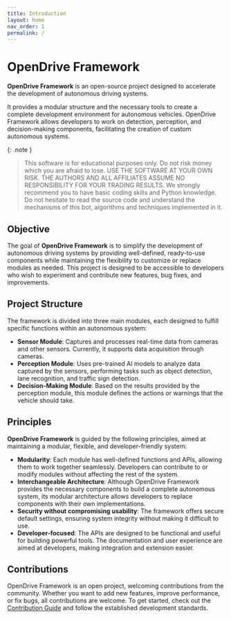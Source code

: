 ```yaml
---
title: Introduction
layout: home
nav_order: 1
permalink: /
---
```


# OpenDrive Framework

**OpenDrive Framework** is an open-source project designed to accelerate the development of autonomous driving systems.

It provides a modular structure and the necessary tools to create a complete development environment for autonomous vehicles. OpenDrive Framework allows developers to work on detection, perception, and decision-making components, facilitating the creation of custom autonomous systems.

{: .note }
> This software is for educational purposes only. Do not risk money which you are afraid to lose. USE THE SOFTWARE AT YOUR OWN RISK. THE AUTHORS AND ALL AFFILIATES ASSUME NO RESPONSIBILITY FOR YOUR TRADING RESULTS.
> We strongly recommend you to have basic coding skills and Python knowledge. Do not hesitate to read the source code and understand the mechanisms of this bot, algorithms and techniques implemented in it.

## Objective

The goal of **OpenDrive Framework** is to simplify the development of autonomous driving systems by providing well-defined, ready-to-use components while maintaining the flexibility to customize or replace modules as needed. This project is designed to be accessible to developers who wish to experiment and contribute new features, bug fixes, and improvements.

## Project Structure

The framework is divided into three main modules, each designed to fulfill specific functions within an autonomous system:

- **Sensor Module**: Captures and processes real-time data from cameras and other sensors. Currently, it supports data acquisition through cameras.
- **Perception Module**: Uses pre-trained AI models to analyze data captured by the sensors, performing tasks such as object detection, lane recognition, and traffic sign detection.
- **Decision-Making Module**: Based on the results provided by the perception module, this module defines the actions or warnings that the vehicle should take.

## Principles

**OpenDrive Framework** is guided by the following principles, aimed at maintaining a modular, flexible, and developer-friendly system:

- **Modularity**: Each module has well-defined functions and APIs, allowing them to work together seamlessly. Developers can contribute to or modify modules without affecting the rest of the system.
- **Interchangeable Architecture**: Although OpenDrive Framework provides the necessary components to build a complete autonomous system, its modular architecture allows developers to replace components with their own implementations.
- **Security without compromising usability**: The framework offers secure default settings, ensuring system integrity without making it difficult to use.
- **Developer-focused**: The APIs are designed to be functional and useful for building powerful tools. The documentation and user experience are aimed at developers, making integration and extension easier.

## Contributions

OpenDrive Framework is an open project, welcoming contributions from the community. Whether you want to add new features, improve performance, or fix bugs, all contributions are welcome. To get started, check out the [Contribution Guide](CONTRIBUTING.md) and follow the established development standards.
